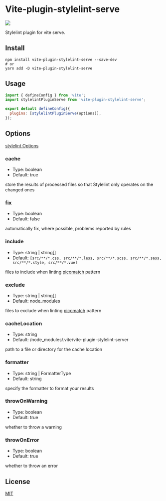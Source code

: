 # Vite-plugin-stylelint-serve

[![](https://img.shields.io/badge/npm-v1.0.3-blue)](https://www.npmjs.com/package/vite-plugin-stylelint-serve)

Stylelint plugin for vite serve.

## Install

```shell
npm install vite-plugin-stylelint-serve --save-dev
# or
yarn add -D vite-plugin-stylelint-serve
```

## Usage

```js
import { defineConfig } from 'vite';
import stylelintPluginServe from 'vite-plugin-stylelint-serve';

export default defineConfig({
  plugins: [stylelintPluginServe(options)],
});
```

## Options

 [stylelint Options]( https://stylelint.io/user-guide/usage/options) 

### cache
- Type: boolean
- Default: true

store the results of processed files so that Stylelint only operates on the changed ones

### fix

- Type: boolean
- Default: false

automatically fix, where possible, problems reported by rules

### include

- Type: string | string[]
- Default: ```[src/**/*.css, src/**/*.less, src/**/*.scss, src/**/*.sass, src/**/*.style, src/**/*.vue]```

files to include when linting [picomatch](https://github.com/micromatch/picomatch#globbing-features) pattern

### exclude

- Type: string | string[]
- Default: node_modules

files to exclude when linting [picomatch](https://github.com/micromatch/picomatch#globbing-features) pattern

### cacheLocation
- Type: string
- Default: /node_modules/.vite/vite-plugin-stylelint-server

path to a file or directory for the cache location

### formatter

- Type: string | FormatterType
- Default: string

specify the formatter to format your results

### throwOnWarning

- Type: boolean
- Default: true

whether to throw a warning

### throwOnError

- Type: boolean
- Default: true

whether to throw an error


## License

[MIT](https://github.com/Gertyxs/vite-plugin-stylelint-serve/blob/master/LICENSE)


